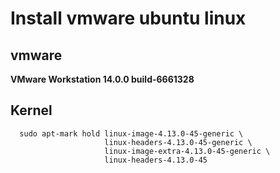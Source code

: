 # Install vmware ubuntu linux

## vmware

**VMware Workstation 14.0.0 build-6661328**

## Kernel

```
  sudo apt-mark hold linux-image-4.13.0-45-generic \
                     linux-headers-4.13.0-45-generic \
                     linux-image-extra-4.13.0-45-generic \
                     linux-headers-4.13.0-45
```
